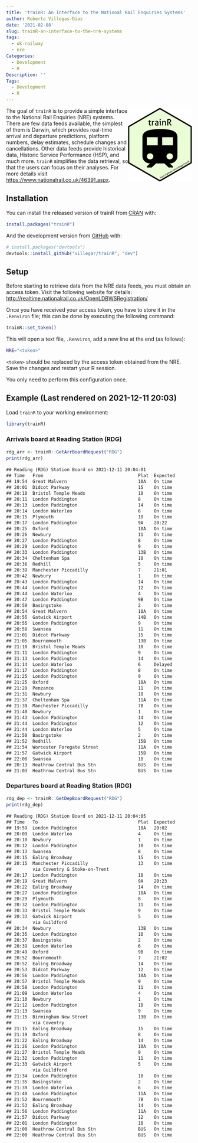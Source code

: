 ```yaml
---
title: 'trainR: An Interface to the National Rail Enquiries Systems'
author: Roberto Villegas-Diaz
date: '2021-02-08'
slug: trainR-an-interface-to-the-nre-systems
tags:
  - uk-railway
  - nre
Categories:
  - Development
  - R
Description: ''
Tags:
  - Development
  - R
---
```


<img src="https://raw.githubusercontent.com/villegar/trainR/main/inst/images/logo.png" alt="logo" align="right" height=200px/>

The goal of `trainR` is to provide a simple interface to the 
National Rail Enquiries (NRE) systems. There are few data feeds 
available, the simplest of them is Darwin, which provides real-time 
arrival and departure predictions, platform numbers, delay estimates, 
schedule changes and cancellations. Other data feeds provide historical 
data, Historic Service Performance (HSP), and much more. `trainR` 
simplifies the data retrieval, so that the users can focus on their 
analyses. For more details visit 
https://www.nationalrail.co.uk/46391.aspx.

## Installation

You can install the released version of trainR from [CRAN](https://CRAN.R-project.org) with:

``` r
install.packages("trainR")
```

And the development version from [GitHub](https://github.com/) with:

``` r
# install.packages("devtools")
devtools::install_github("villegar/trainR", "dev")
```

## Setup
Before starting to retrieve data from the NRE data feeds, you must obtain an access token. 
Visit the following website for details: http://realtime.nationalrail.co.uk/OpenLDBWSRegistration/

Once you have received your access token, you have to store it in the `.Renviron` file; this can be 
done by executing the following command:


```r
trainR::set_token()
```

This will open a text file, `.Renviron`, add a new line at the end (as follows):

```bash
NRE="<token>"
```

`<token>` should be replaced by the access token obtained from the NRE. Save the changes and restart 
your R session.

You only need to perform this configuration once.

## Example (Last rendered on 2021-12-11 20:03)

Load `trainR` to your working environment:

```r
library(trainR)
```

### Arrivals board at Reading Station (RDG)


```r
rdg_arr <- trainR::GetArrBoardRequest("RDG")
print(rdg_arr)
```

```
## Reading (RDG) Station Board on 2021-12-11 20:04:01
## Time   From                                    Plat  Expected
## 19:54  Great Malvern                           10A   On time
## 20:01  Didcot Parkway                          15    On time
## 20:10  Bristol Temple Meads                    10    On time
## 20:11  London Paddington                       8     On time
## 20:13  London Paddington                       14    On time
## 20:14  London Waterloo                         6     On time
## 20:15  Plymouth                                10    On time
## 20:17  London Paddington                       9A    20:22
## 20:25  Oxford                                  10A   On time
## 20:26  Newbury                                 11    On time
## 20:27  London Paddington                       8     On time
## 20:29  London Paddington                       9     On time
## 20:33  London Paddington                       13B   On time
## 20:34  Cheltenham Spa                          10    On time
## 20:36  Redhill                                 5     On time
## 20:39  Manchester Piccadilly                   7     21:01
## 20:42  Newbury                                 1     On time
## 20:43  London Paddington                       14    On time
## 20:44  London Paddington                       12    On time
## 20:44  London Waterloo                         4     On time
## 20:47  London Paddington                       9B    On time
## 20:50  Basingstoke                             2     On time
## 20:54  Great Malvern                           10A   On time
## 20:55  Gatwick Airport                         14B   On time
## 20:55  London Paddington                       9     On time
## 20:58  Swansea                                 11    On time
## 21:01  Didcot Parkway                          15    On time
## 21:05  Bournemouth                             13B   On time
## 21:10  Bristol Temple Meads                    10    On time
## 21:11  London Paddington                       9     On time
## 21:13  London Paddington                       14    On time
## 21:14  London Waterloo                         6     Delayed
## 21:17  London Paddington                       8     On time
## 21:25  London Paddington                       9     On time
## 21:25  Oxford                                  10A   On time
## 21:28  Penzance                                11    On time
## 21:31  Newbury                                 10    On time
## 21:37  Cheltenham Spa                          11A   On time
## 21:39  Manchester Piccadilly                   7B    On time
## 21:40  Newbury                                 1     On time
## 21:43  London Paddington                       14    On time
## 21:44  London Paddington                       12    On time
## 21:44  London Waterloo                         5     On time
## 21:50  Basingstoke                             2     On time
## 21:52  Redhill                                 15B   On time
## 21:54  Worcester Foregate Street               11A   On time
## 21:57  Gatwick Airport                         15B   On time
## 22:00  Swansea                                 10    On time
## 20:13  Heathrow Central Bus Stn                BUS   On time
## 21:03  Heathrow Central Bus Stn                BUS   On time
```

### Departures board at Reading Station (RDG)


```r
rdg_dep <- trainR::GetDepBoardRequest("RDG")
print(rdg_dep)
```

```
## Reading (RDG) Station Board on 2021-12-11 20:04:05
## Time   To                                      Plat  Expected
## 19:59  London Paddington                       10A   20:02
## 20:09  London Waterloo                         4     On time
## 20:10  Newbury                                 1     On time
## 20:12  London Paddington                       10    On time
## 20:13  Swansea                                 8     On time
## 20:15  Ealing Broadway                         15    On time
## 20:15  Manchester Piccadilly                   13    On time
##        via Coventry & Stoke-on-Trent           
## 20:17  London Paddington                       10    On time
## 20:19  Great Malvern                           9A    20:23
## 20:22  Ealing Broadway                         14    On time
## 20:27  London Paddington                       10A   On time
## 20:29  Plymouth                                8     On time
## 20:32  London Paddington                       11    On time
## 20:33  Bristol Temple Meads                    9     On time
## 20:33  Gatwick Airport                         5     On time
##        via Guildford                           
## 20:34  Newbury                                 13B   On time
## 20:35  London Paddington                       10    On time
## 20:37  Basingstoke                             2     On time
## 20:39  London Waterloo                         6     On time
## 20:49  Oxford                                  9B    On time
## 20:52  Bournemouth                             7     21:02
## 20:52  Ealing Broadway                         14    On time
## 20:53  Didcot Parkway                          12    On time
## 20:56  London Paddington                       10A   On time
## 20:57  Bristol Temple Meads                    9     On time
## 20:58  London Paddington                       11    On time
## 21:09  London Waterloo                         4     On time
## 21:10  Newbury                                 1     On time
## 21:12  London Paddington                       10    On time
## 21:13  Swansea                                 9     On time
## 21:15  Birmingham New Street                   13B   On time
##        via Coventry                            
## 21:15  Ealing Broadway                         15    On time
## 21:19  Oxford                                  8     On time
## 21:22  Ealing Broadway                         14    On time
## 21:26  London Paddington                       10A   On time
## 21:27  Bristol Temple Meads                    9     On time
## 21:32  London Paddington                       11    On time
## 21:33  Gatwick Airport                         5     On time
##        via Guildford                           
## 21:34  London Paddington                       10    On time
## 21:35  Basingstoke                             2     On time
## 21:39  London Waterloo                         6     On time
## 21:40  London Paddington                       11A   On time
## 21:52  Bournemouth                             7B    On time
## 21:53  Ealing Broadway                         14    On time
## 21:56  London Paddington                       11A   On time
## 21:57  Didcot Parkway                          12    On time
## 22:01  London Paddington                       10    On time
## 21:00  Heathrow Central Bus Stn                BUS   On time
## 22:00  Heathrow Central Bus Stn                BUS   On time
```
